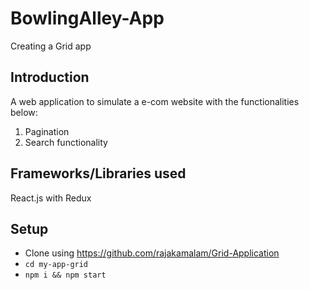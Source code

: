 # BowlingAlley-App
Creating a Grid app

## Introduction
A web application to simulate a e-com website with the functionalities below:
1. Pagination
2. Search functionality

## Frameworks/Libraries used
React.js with Redux

## Setup
* Clone using https://github.com/rajakamalam/Grid-Application
* `cd my-app-grid`
* `npm i && npm start`
